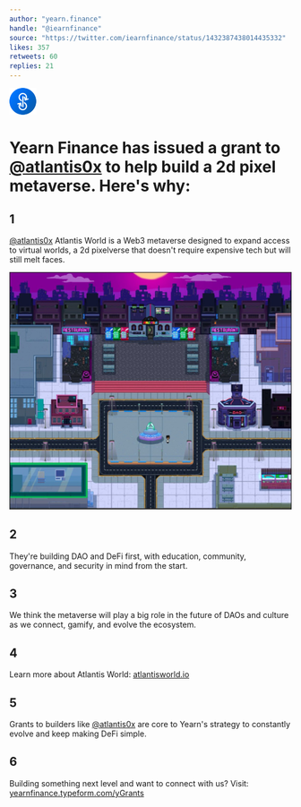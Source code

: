 ```yaml
---
author: "yearn.finance"
handle: "@iearnfinance"
source: "https://twitter.com/iearnfinance/status/1432387438014435332"
likes: 357
retweets: 60
replies: 21
---
```


![](image1.jpg)

# Yearn Finance has issued a grant to [@atlantis0x](https://twitter.com/atlantis0x) to help build a 2d pixel metaverse. Here's why:

## 1

[@atlantis0x](https://twitter.com/atlantis0x) Atlantis World is a Web3 metaverse designed to expand access to virtual worlds, a 2d pixelverse that doesn't require expensive tech but will still melt faces.

![](image2.jpg)

## 2

They're building DAO and DeFi first, with education, community, governance, and security in mind from the start.

## 3

We think the metaverse will play a big role in the future of DAOs and culture as we connect, gamify, and evolve the ecosystem.

## 4

Learn more about Atlantis World:  [atlantisworld.io](https://atlantisworld.io)

## 5

Grants to builders like [@atlantis0x](https://twitter.com/atlantis0x) are core to Yearn's strategy to constantly evolve and keep making DeFi simple. 

## 6

Building something next level and want to connect with us? Visit: [yearnfinance.typeform.com/yGrants](https://yearnfinance.typeform.com/yGrants)
